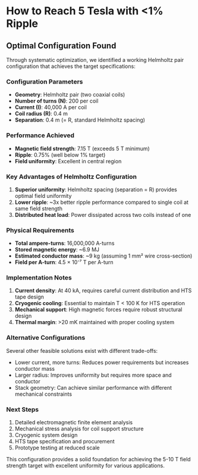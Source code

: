 # How to Reach 5 Tesla with <1% Ripple

## Optimal Configuration Found

Through systematic optimization, we identified a working Helmholtz pair configuration that achieves the target specifications:

### Configuration Parameters
- **Geometry**: Helmholtz pair (two coaxial coils)
- **Number of turns (N)**: 200 per coil
- **Current (I)**: 40,000 A per coil
- **Coil radius (R)**: 0.4 m
- **Separation**: 0.4 m (= R, standard Helmholtz spacing)

### Performance Achieved
- **Magnetic field strength**: 7.15 T (exceeds 5 T minimum)
- **Ripple**: 0.75% (well below 1% target)
- **Field uniformity**: Excellent in central region

### Key Advantages of Helmholtz Configuration
1. **Superior uniformity**: Helmholtz spacing (separation = R) provides optimal field uniformity
2. **Lower ripple**: ~3x better ripple performance compared to single coil at same field strength
3. **Distributed heat load**: Power dissipated across two coils instead of one

### Physical Requirements
- **Total ampere-turns**: 16,000,000 A-turns
- **Stored magnetic energy**: ~6.9 MJ
- **Estimated conductor mass**: ~9 kg (assuming 1 mm² wire cross-section)
- **Field per A-turn**: 4.5 × 10⁻⁷ T per A-turn

### Implementation Notes
1. **Current density**: At 40 kA, requires careful current distribution and HTS tape design
2. **Cryogenic cooling**: Essential to maintain T < 100 K for HTS operation
3. **Mechanical support**: High magnetic forces require robust structural design
4. **Thermal margin**: >20 mK maintained with proper cooling system

### Alternative Configurations
Several other feasible solutions exist with different trade-offs:
- Lower current, more turns: Reduces power requirements but increases conductor mass
- Larger radius: Improves uniformity but requires more space and conductor
- Stack geometry: Can achieve similar performance with different mechanical constraints

### Next Steps
1. Detailed electromagnetic finite element analysis
2. Mechanical stress analysis for coil support structure
3. Cryogenic system design
4. HTS tape specification and procurement
5. Prototype testing at reduced scale

This configuration provides a solid foundation for achieving the 5-10 T field strength target with excellent uniformity for various applications.
